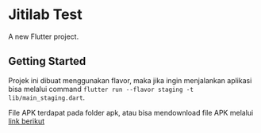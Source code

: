 # Jitilab Test

A new Flutter project.

## Getting Started

Projek ini dibuat menggunakan flavor, maka jika ingin menjalankan aplikasi bisa melalui command `flutter run --flavor staging -t lib/main_staging.dart`.

File APK terdapat pada folder apk, atau bisa mendownload file APK melalui [link berikut](https://drive.google.com/file/d/1oG00_3Q00TbTo5p4zr-J-Iohaer9dLYa/view?usp=drive_link)
